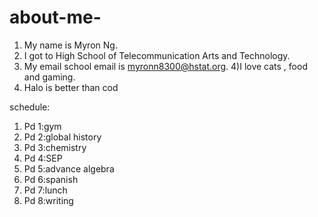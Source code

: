 # about-me-

1) My name is Myron Ng.
2) I got to High School of Telecommunication Arts and Technology.
3) My email school email is myronn8300@hstat.org.
4)I love cats , food and gaming.
5) Halo is better than cod 

schedule:

1) Pd 1:gym <br>
2) Pd 2:global history<br>
3) Pd 3:chemistry<br>
4) Pd 4:SEP<br>
5) Pd 5:advance algebra<br>
6) Pd 6:spanish<br>
7) Pd 7:lunch <br>
8) Pd 8:writing <br>